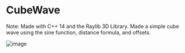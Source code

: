 # CubeWave

Note: Made with C++ 14 and the Raylib 3D Library.
Made a simple cube wave using the sine function, distance formula, and offsets.

![image](https://github.com/jeffke110/CubeWave/assets/80783850/a252615c-cc8e-45e2-b4cd-8366b9af24e1)
